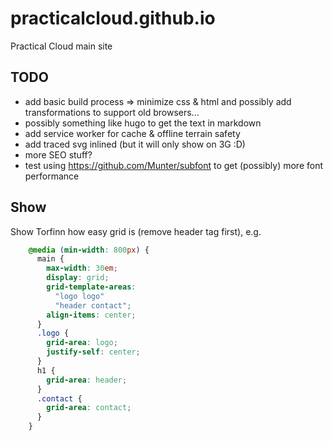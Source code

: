 # practicalcloud.github.io
Practical Cloud main site

## TODO
* add basic build process => minimize css & html and possibly add transformations to support old browsers...
* possibly something like hugo to get the text in markdown
* add service worker for cache & offline terrain safety
* add traced svg inlined (but it will only show on 3G :D)
* more SEO stuff?
* test using https://github.com/Munter/subfont to get (possibly) more font performance


## Show

Show Torfinn how easy grid is (remove header tag first), e.g.

```css
    @media (min-width: 800px) {
      main {
        max-width: 30em;
        display: grid;
        grid-template-areas:
          "logo logo"
          "header contact";
        align-items: center;
      }
      .logo {
        grid-area: logo;
        justify-self: center;
      }
      h1 {
        grid-area: header;
      }
      .contact {
        grid-area: contact;
      }
    }
```